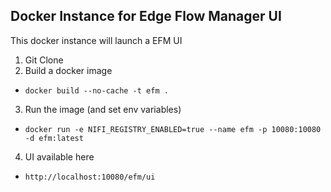 
## Docker Instance for Edge Flow Manager UI

This docker instance will launch a EFM UI

1.  Git Clone
2.  Build a docker image
  * `docker build --no-cache -t efm .`
3.  Run the image (and set env variables)
  * `docker run -e NIFI_REGISTRY_ENABLED=true --name efm -p 10080:10080 -d efm:latest`
4.  UI available here
  * `http://localhost:10080/efm/ui`
